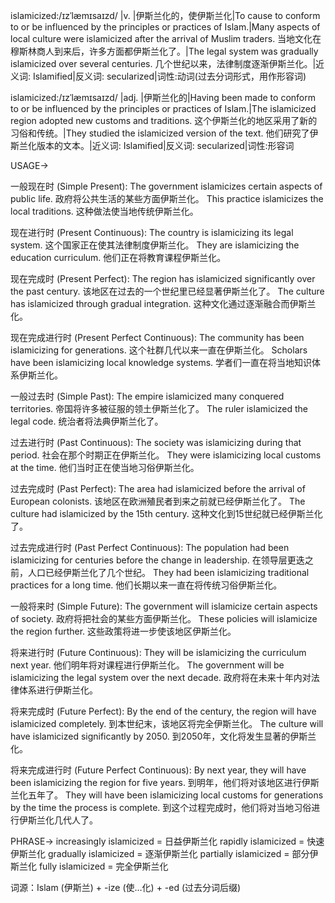 islamicized:/ɪzˈlæmɪsaɪzd/
|v. |伊斯兰化的，使伊斯兰化|To cause to conform to or be influenced by the principles or practices of Islam.|Many aspects of local culture were islamicized after the arrival of Muslim traders.  当地文化在穆斯林商人到来后，许多方面都伊斯兰化了。|The legal system was gradually islamicized over several centuries.  几个世纪以来，法律制度逐渐伊斯兰化。|近义词: Islamified|反义词: secularized|词性:动词(过去分词形式，用作形容词)

islamicized:/ɪzˈlæmɪsaɪzd/
|adj. |伊斯兰化的|Having been made to conform to or be influenced by the principles or practices of Islam.|The islamicized region adopted new customs and traditions. 这个伊斯兰化的地区采用了新的习俗和传统。|They studied the islamicized version of the text. 他们研究了伊斯兰化版本的文本。|近义词: Islamified|反义词: secularized|词性:形容词


USAGE->


一般现在时 (Simple Present):
The government islamicizes certain aspects of public life. 政府将公共生活的某些方面伊斯兰化。
This practice islamicizes the local traditions.  这种做法使当地传统伊斯兰化。


现在进行时 (Present Continuous):
The country is islamicizing its legal system.  这个国家正在使其法律制度伊斯兰化。
They are islamicizing the education curriculum. 他们正在将教育课程伊斯兰化。


现在完成时 (Present Perfect):
The region has islamicized significantly over the past century.  该地区在过去的一个世纪里已经显著伊斯兰化了。
The culture has islamicized through gradual integration.  这种文化通过逐渐融合而伊斯兰化。


现在完成进行时 (Present Perfect Continuous):
The community has been islamicizing for generations.  这个社群几代以来一直在伊斯兰化。
Scholars have been islamicizing local knowledge systems. 学者们一直在将当地知识体系伊斯兰化。


一般过去时 (Simple Past):
The empire islamicized many conquered territories.  帝国将许多被征服的领土伊斯兰化了。
The ruler islamicized the legal code.  统治者将法典伊斯兰化了。


过去进行时 (Past Continuous):
The society was islamicizing during that period.  社会在那个时期正在伊斯兰化。
They were islamicizing local customs at the time.  他们当时正在使当地习俗伊斯兰化。


过去完成时 (Past Perfect):
The area had islamicized before the arrival of European colonists.  该地区在欧洲殖民者到来之前就已经伊斯兰化了。
The culture had islamicized by the 15th century.  这种文化到15世纪就已经伊斯兰化了。


过去完成进行时 (Past Perfect Continuous):
The population had been islamicizing for centuries before the change in leadership.  在领导层更迭之前，人口已经伊斯兰化了几个世纪。
They had been islamicizing traditional practices for a long time.  他们长期以来一直在将传统习俗伊斯兰化。


一般将来时 (Simple Future):
The government will islamicize certain aspects of society.  政府将把社会的某些方面伊斯兰化。
These policies will islamicize the region further.  这些政策将进一步使该地区伊斯兰化。


将来进行时 (Future Continuous):
They will be islamicizing the curriculum next year.  他们明年将对课程进行伊斯兰化。
The government will be islamicizing the legal system over the next decade.  政府将在未来十年内对法律体系进行伊斯兰化。


将来完成时 (Future Perfect):
By the end of the century, the region will have islamicized completely.  到本世纪末，该地区将完全伊斯兰化。
The culture will have islamicized significantly by 2050. 到2050年，文化将发生显著的伊斯兰化。


将来完成进行时 (Future Perfect Continuous):
By next year, they will have been islamicizing the region for five years.  到明年，他们将对该地区进行伊斯兰化五年了。
They will have been islamicizing local customs for generations by the time the process is complete.  到这个过程完成时，他们将对当地习俗进行伊斯兰化几代人了。


PHRASE->
increasingly islamicized =  日益伊斯兰化
rapidly islamicized = 快速伊斯兰化
gradually islamicized = 逐渐伊斯兰化
partially islamicized = 部分伊斯兰化
fully islamicized = 完全伊斯兰化


词源：Islam (伊斯兰) + -ize (使…化) + -ed (过去分词后缀)
